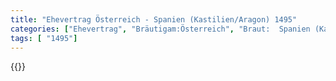 ```yaml
---
title: "Ehevertrag Österreich - Spanien (Kastilien/Aragon) 1495"
categories: ["Ehevertrag", "Bräutigam:Österreich", "Braut:  Spanien (Kastilien/Aragon)", "Eheschließung vollzogen?:Ja", "verschiedenkonfessionelle Ehe?:Nein", "Dynastie Bräutigam:Habsburg (Österreich)", "Akteur Bräutigam:Habsburg (Österreich)", "Akteur Braut:Trastámara", "Textbezug?:nein", "Ständisch?:nein", "Ratifikation?:ja", "Sonstiges?:nein", "Bräutigam:Österreich", "Braut:  Spanien (Kastilien/Aragon)"]
tags: [ "1495"]
---
```

<!--more-->
{{<v102>}}